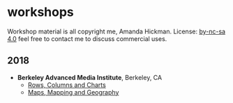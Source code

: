 workshops
=========

Workshop material is all copyright me, Amanda Hickman. License: [by-nc-sa 4.0](http://creativecommons.org/licenses/by-nc-sa/4.0/) feel free to contact me to discuss commercial uses.


## 2018

+ **Berkeley Advanced Media Institute**, Berkeley, CA
  + [Rows, Columns and Charts](2018/advanced_media_institute/charts.html)
  + [Maps, Mapping and Geography](2018/advanced_media_institute/maps.html)
